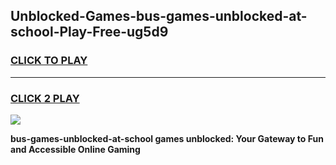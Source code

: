 
## Unblocked-Games-bus-games-unblocked-at-school-Play-Free-ug5d9
<h3>
<a href="https://premium76.site?title=bus-games-unblocked-at-school&ref=23A">CLICK TO PLAY</a></h3>
<hr>

<h3>
<a href="https://premium76.site?title=bus-games-unblocked-at-school&ref=23A">CLICK 2 PLAY</a>
  
</h3>

<a href="https://premium76.site?title=bus-games-unblocked-at-school&ref=23A"><img src="https://clearcache.store/games.png"></a>


**bus-games-unblocked-at-school games unblocked: Your Gateway to Fun and Accessible Online Gaming**

